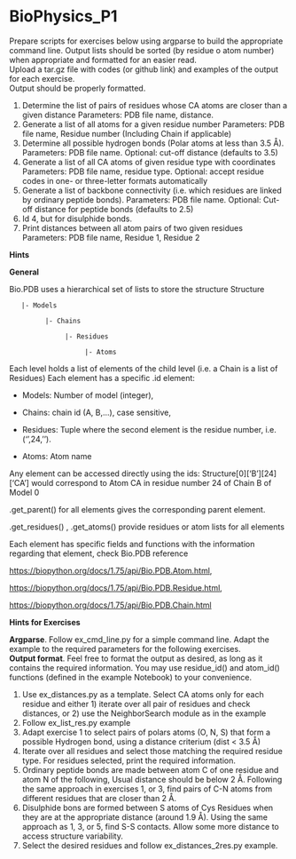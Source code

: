 # BioPhysics_P1


Prepare scripts for exercises below using argparse to build the appropriate command line. 
Output lists should be sorted (by residue o atom number) when appropriate and formatted for an easier read.  
Upload a tar.gz file with codes (or github link) and examples of the output for each exercise.   
Output should be properly formatted. 

1. Determine the list of pairs of residues whose CA atoms are closer than a given distance Parameters: PDB file name, distance. 
2. Generate a list of all atoms for a given residue number  Parameters: PDB file name, Residue number (Including Chain if applicable) 
3. Determine all possible hydrogen bonds (Polar atoms at less than 3.5 Å). Parameters: PDB file name. Optional: cut-off distance (defaults to 3.5) 
4. Generate a list of all CA atoms of given residue type with coordinates Parameters: PDB file name, residue type. Optional: accept residue codes in one- or three-letter formats automatically 
5. Generate a list of backbone connectivity (i.e. which residues are linked by ordinary peptide bonds). 
Parameters: PDB file name. Optional: Cut-off distance for peptide bonds (defaults to 2.5) 
6. Id 4, but for disulphide bonds. 
7. Print distances between all atom pairs of two given residues Parameters: PDB file name, Residue 1, Residue 2  
 
 
**Hints** 

**General** 

Bio.PDB uses a hierarchical set of lists to store the structure 
Structure 

       |- Models 

             |- Chains 

                  |- Residues 

                       |- Atoms 
                  
Each level holds a list of elements of the child level (i.e. a Chain is a list of Residues) 
Each element has a specific .id element:  

- Models: Number of model (integer), 

- Chains: chain id (A, B,...), case sensitive, 

- Residues: Tuple where the second element is the residue number, i.e. (‘’,24,’’). 

- Atoms: Atom name 

Any element can be accessed directly using the ids: Structure[0][‘B’][24][‘CA’] would 
correspond to Atom CA in residue number 24 of Chain B of Model 0 

.get_parent() for all elements gives the corresponding parent element. 

.get_residues() , .get_atoms() provide residues or atom lists for all elements 

Each element has specific fields and functions with the information regarding that element, 
check Bio.PDB reference 

https://biopython.org/docs/1.75/api/Bio.PDB.Atom.html, 

https://biopython.org/docs/1.75/api/Bio.PDB.Residue.html, 

https://biopython.org/docs/1.75/api/Bio.PDB.Chain.html 
  
**Hints for Exercises**

**Argparse**. Follow ex_cmd_line.py for a simple command line. Adapt the example to the 
required parameters for the following exercises.  
**Output format**. Feel free to format the output as desired, as long as it contains the required information. You may use residue_id() and atom_id() functions (defined in the example Notebook) to your convenience. 
1. Use ex_distances.py as a template. Select CA atoms only for each residue and either 1) 
iterate over all pair of residues and check distances, or 2) use the NeighborSearch module as in the example 
2.  Follow ex_list_res.py example 
3. Adapt exercise 1 to select pairs of polars atoms (O, N, S) that form a possible Hydrogen 
bond, using a distance criterium (dist < 3.5 Å) 
4. Iterate over all residues and select those matching the required residue type. For residues 
selected, print the required information.  
5. Ordinary peptide bonds are made between atom C of one residue and atom N of the 
following, Usual distance should be below 2 Å. Following the same approach in exercises 1, or 
3, find pairs of C-N atoms from different residues that are closer than 2 Å.   
6. Disulphide bons are formed between S atoms of Cys Residues when they are at the 
appropriate distance (around 1.9 Å). Using the same approach as 1, 3, or 5, find S-S contacts. 
Allow some more distance to access structure variability.  
7. Select the desired residues and follow ex_distances_2res.py example. 
